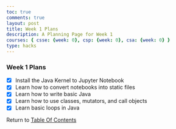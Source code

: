 ```yaml
---
toc: true
comments: true
layout: post
title: Week 1 Plans
description: A Planning Page for Week 1
courses: { csse: {week: 0}, csp: {week: 0}, csa: {week: 0} }
type: hacks
---
```


### Week 1 Plans
- [x] Install the Java Kernel to Jupyter Notebook
- [x] Learn how to convert notebooks into static files
- [x] Learn how to write basic Java
- [x] Learn how to use classes, mutators, and call objects
- [x] Learn basic loops in Java

Return to [Table Of Contents](/Rackets-Blog/lbbook)